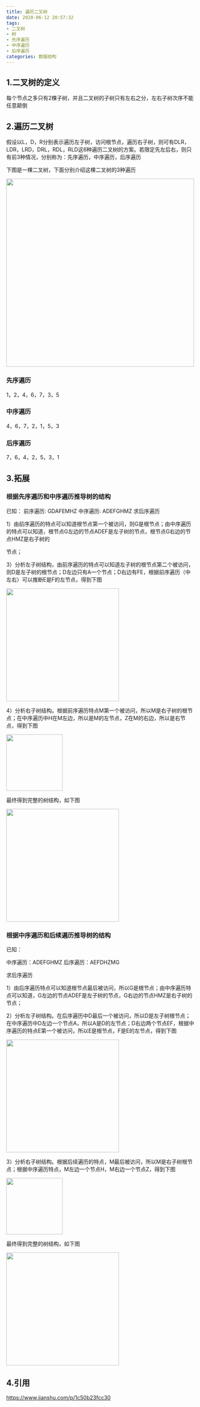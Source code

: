 ```yaml
---
title: 遍历二叉树
date: 2020-06-12 20:57:32
tags: 
- 二叉树
- 树
- 先序遍历
- 中序遍历
- 后序遍历
categories: 数据结构
---
```


## 1.二叉树的定义

每个节点之多只有2棵子树，并且二叉树的子树只有左右之分，左右子树次序不能任意颠倒

## 2.遍历二叉树

假设以L，D，R分别表示遍历左子树，访问根节点，遍历右子树，则可有DLR，LDR，LRD，DRL，RDL，RLD这6种遍历二叉树的方案。若限定先左后右，则只有前3种情况，分别称为：先序遍历，中序遍历，后序遍历

下图是一棵二叉树，下面分别介绍这棵二叉树的3种遍历

<p><img src="/assets/blogImg/遍历二叉树_01.png" width="500"></p>

### 先序遍历

1，2，4，6，7，3，5

### 中序遍历

4，6，7，2，1，5，3

### 后序遍历

7，6，4，2，5，3，1

## 3.拓展

### 根据先序遍历和中序遍历推导树的结构

已知：
前序遍历: GDAFEMHZ
中序遍历: ADEFGHMZ
求后序遍历

1）由前序遍历的特点可以知道根节点第一个被访问，则G是根节点；由中序遍历的特点可以知道，根节点G左边的节点ADEF是左子树的节点，根节点G右边的节点HMZ是右子树的

节点；

3）分析左子树结构，由前序遍历的特点可以知道左子树的根节点第二个被访问，则D是左子树的根节点；D左边只有A一个节点；D右边有FE，根据前序遍历（中左右）可以推断E是F的左节点，得到下图

<p><img src="/assets/blogImg/遍历二叉树_02.png" width="300"></p>

4）分析右子树结构。根据前序遍历特点M第一个被访问，所以M是右子树的根节点；在中序遍历中H在M左边，所以是M的左节点，Z在M的右边，所以是右节点，得到下图

<p><img src="/assets/blogImg/遍历二叉树_03.png" width="150"></p>

最终得到完整的树结构，如下图

<p><img src="/assets/blogImg/遍历二叉树_04.png" width="300"></p>

### 根据中序遍历和后续遍历推导树的结构

已知：

中序遍历：ADEFGHMZ
后序遍历：AEFDHZMG

求后序遍历

1）由后序遍历特点可以知道根节点最后被访问，所以G是根节点；由中序遍历特点可以知道，G左边的节点ADEF是左子树的节点，G右边的节点HMZ是右子树的节点；

2）分析左子树结构。在后序遍历中D最后一个被访问，所以D是左子树根节点；在中序遍历中D左边一个节点A，所以A是D的左节点；D右边两个节点EF，根据中序遍历的特点E第一个被访问，所以E是根节点，F是E的左节点，得到下图

<p><img src="/assets/blogImg/遍历二叉树_02.png" width="300"></p>

3）分析右子树结构。根据后续遍历的特点，M最后被访问，所以M是右子树根节点；根据中序遍历特点，M左边一个节点H，M右边一个节点Z，得到下图

<p><img src="/assets/blogImg/遍历二叉树_03.png" width="150"></p>

最终得到完整的树结构，如下图

<p><img src="/assets/blogImg/遍历二叉树_04.png" width="300"></p>

## 4.引用

https://www.jianshu.com/p/1c50b23fcc30